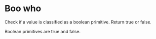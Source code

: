 # Boo who
Check if a value is classified as a boolean primitive. Return true or false.

Boolean primitives are true and false.